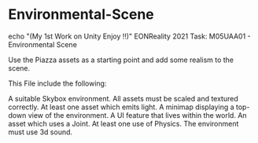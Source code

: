 # Environmental-Scene
echo "(My 1st Work on Unity Enjoy !!)"
EONReality 2021 Task: M05UAA01 - Environmental Scene

Use the Piazza assets as a starting point and add some realism to the scene.

This File include the following:

A suitable Skybox environment.
All assets must be scaled and textured correctly.
At least one asset which emits light.
A minimap displaying a top-down view of the environment.
A UI feature that lives within the world.
An asset which uses a Joint.
At least one use of Physics.
The environment must use 3d sound.

